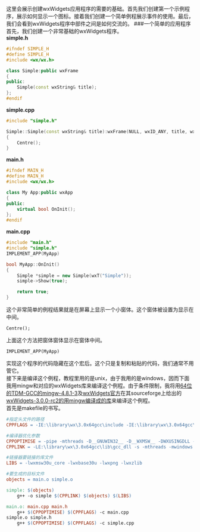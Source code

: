 这里会展示创建wxWidgets应用程序的需要的基础。首先我们创建第一个示例程序，展示如何显示一个图标。接着我们创建一个简单例程展示事件的使用。最后，我们会看到wxWidgets程序中部件之间是如何交流的。
###一个简单的应用程序
首先，我们创建一个非常基础的wxWidgets程序。<br/>
__simple.h__<br/>
```C++
#ifndef SIMPLE_H
#define SIMPLE_H
#include <wx/wx.h>

class Simple:public wxFrame
{
public:
	Simple(const wxString& title);
};
#endif
```
__simple.cpp__<br/>
```C++
#include "simple.h"

Simple::Simple(const wxString& title):wxFrame(NULL, wxID_ANY, title, wxDefaultPosition, wxSize(250, 150))
{
	Centre();
}
```
__main.h__<br/>
```C++
#ifndef MAIN_H
#define MAIN_H
#include <wx/wx.h>

class My App:public wxApp
{
public:
	virtual bool OnInit();
};
#endif
```
__main.cpp__<br/>
```C++
#include "main.h"
#include "simple.h"
IMPLEMENT_APP(MyApp)

bool MyApp::OnInit()
{
	Simple *simple = new Simple(wxT("Simple"));
	simple->Show(true);

	return true;
}
```
这个非常简单的例程结果就是在屏幕上显示一个小窗体。这个窗体被设置为显示在中间。<br/>
```
Centre();
```
上面这个方法把窗体窗体显示在窗体中间。<br/>
```
IMPLEMENT_APP(MyApp)
```
实现这个程序的代码隐藏在这个宏后。这个只是复制和粘贴的代码，我们通常不用管它。<br/>
接下来是编译这个例程，教程里用的是unix，由于我用的是windows，因而下面我用mingw和对应的wxWidgets库来编译这个例程。由于条件限制，我将用[64位的TDM-GCC的mingw-4.8.1-3](http://tdm-gcc.tdragon.net/download)及[wxWidgets官方](http://www.wxwidgets.org)在其sourceforge上给出的[wxWidgets-3.0.0-rc2的用mingw编译成的库](http://sourceforge.net/projects/wxwindows/files/3.0.0-rc2/)来编译这个例程。<br/>
首先是makefile的书写。<br/>
```Makefile
#指定头文件的路径
CPPFLAGS = -IE:\library\wx\3.0x64gcc\include -IE:\library\wx\3.0x64gcc\contrib\include -IE:\library\wx\3.0x64gcc\lib\gcc_dll\mswu

#编译器优化参数
CPPOPTIMISE = -pipe -mthreads -D__GNUWIN32__ -D__WXMSW__ -DWXUSINGDLL -DwxUSE_UNICODE -Wno-attributes -Wall  -O2
CPPLINK = -LE:\library\wx\3.0x64gcc\lib\gcc_dll -s -mthreads -mwindows

#链接器要链接的库文件
LIBS = -lwxmsw30u_core -lwxbase30u -lwxpng -lwxzlib

#要生成的目标文件
objects = main.o simple.o

simple: $(objects)
	g++ -o simple $(CPPLINK) $(objects) $(LIBS)

main.o: main.cpp main.h
	g++ $(CPPOPTIMISE) $(CPPFLAGS) -c main.cpp
simple.o simple.h
	g++ $(CPPOPTIMISE) $(CPPFLAGS) -c simple.cpp
```